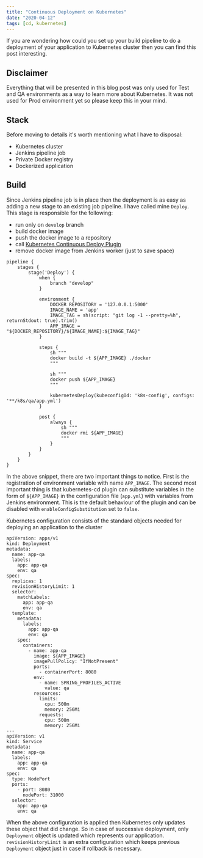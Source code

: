 ```yaml
---
title: "Continuous Deployment on Kubernetes"
date: "2020-04-12"
tags: [cd, kubernetes]
---
```


If you are wondering how could you set up your build pipeline to do a deployment of your application to Kubernetes cluster then you can find this post interesting.

<!-- end -->

## Disclaimer

Everything that will be presented in this blog post was only used for Test and QA environments as a way to learn more about Kubernetes. It was not used for Prod environment yet so please keep this in your mind.

## Stack

Before moving to details it's worth mentioning what I have to disposal:

- Kubernetes cluster
- Jenkins pipeline job
- Private Docker registry
- Dockerized application

## Build

Since Jenkins pipeline job is in place then the deployment is as easy as adding a new stage to an existing job pipeline. I have called mine `Deploy`. This stage is responsible for the following:

- run only on `develop` branch
- build docker image
- push the docker image to a repository
- call [Kubernetes Continuous Deploy Plugin](https://jenkins.io/doc/pipeline/steps/kubernetes-cd/#kubernetes-continuous-deploy-plugin)
- remove docker image from Jenkins worker (just to save space)

```
pipeline {
    stages {
        stage('Deploy') {
            when {
                branch "develop"
            }

            environment {
                DOCKER_REPOSITORY = '127.0.0.1:5000'
                IMAGE_NAME = 'app'
                IMAGE_TAG = sh(script: "git log -1 --pretty=%h", returnStdout: true).trim()
                APP_IMAGE = "${DOCKER_REPOSITORY}/${IMAGE_NAME}:${IMAGE_TAG}"
            }

            steps {
                sh """
                docker build -t ${APP_IMAGE} ./docker
                """

                sh """
                docker push ${APP_IMAGE}
                """

                kubernetesDeploy(kubeconfigId: 'k8s-config', configs: '**/k8s/qa/app.yml')
            }

            post {
                always {
                    sh """
                    docker rmi ${APP_IMAGE}
                    """
                }
            }
        }
    }
}
```

In the above snippet, there are two important things to notice. First is the registration of environment variable with name `APP_IMAGE`. The second most important thing is that kubernetes-cd plugin can substitute variables in the form of `${APP_IMAGE}` in the configuration file (`app.yml`) with variables from Jenkins environment. This is the default behaviour of the plugin and can be disabled with `enableConfigSubstitution` set to `false`.

Kubernetes configuration consists of the standard objects needed for deploying an application to the cluster

```
apiVersion: apps/v1
kind: Deployment
metadata:
  name: app-qa
  labels:
    app: app-qa
    env: qa
spec:
  replicas: 1
  revisionHistoryLimit: 1
  selector:
    matchLabels:
      app: app-qa
      env: qa
  template:
    metadata:
      labels:
        app: app-qa
        env: qa
    spec:
      containers:
        - name: app-qa
          image: ${APP_IMAGE}
          imagePullPolicy: "IfNotPresent"
          ports:
            - containerPort: 8080
          env:
            - name: SPRING_PROFILES_ACTIVE
              value: qa
          resources:
            limits:
              cpu: 500m
              memory: 256Mi
            requests:
              cpu: 500m
              memory: 256Mi
---
apiVersion: v1
kind: Service
metadata:
  name: app-qa
  labels:
    app: app-qa
    env: qa
spec:
  type: NodePort
  ports:
    - port: 8080
      nodePort: 31000
  selector:
    app: app-qa
    env: qa

```

When the above configuration is applied then Kubernetes only updates these object that did change. So in case of successive deployment, only `Deployment` object is updated which represents our application. `revisionHistoryLimit` is an extra configuration which keeps previous `Deployment` object just in case if rollback is necessary.